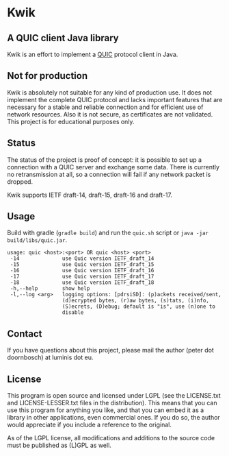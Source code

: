 # Kwik

## A QUIC client Java library

Kwik is an effort to implement a [QUIC](https://tools.ietf.org/html/draft-ietf-quic-transport-17) protocol client in Java.


## Not for production

Kwik is absolutely not suitable for any kind of production use. 
It does not implement the complete QUIC protocol and lacks important features that are necessary 
for a stable and reliable connection and for efficient use of network resources. 
Also it is not secure, as certificates are not validated. 
This project is for educational purposes only. 


## Status

The status of the project is proof of concept: it is possible to set up a connection with a QUIC server and exchange some data.
There is currently no retransmission at all, so a connection will fail if any network packet is dropped.

Kwik supports IETF draft-14, draft-15, draft-16 and draft-17.


## Usage

Build with gradle (`gradle build`)
and run the `quic.sh` script or `java -jar build/libs/quic.jar`. 

    usage: quic <host>:<port> OR quic <host> <port>
     -14              use Quic version IETF_draft_14
     -15              use Quic version IETF_draft_15
     -16              use Quic version IETF_draft_16
     -17              use Quic version IETF_draft_17
     -18              use Quic version IETF_draft_18
     -h,--help        show help
     -l,--log <arg>   logging options: [pdrsiSD]: (p)ackets received/sent,
                      (d)ecrypted bytes, (r)aw bytes, (s)tats, (i)nfo,
                      (S)ecrets, (D)ebug; default is "is", use (n)one to
                      disable

## Contact

If you have questions about this project, please mail the author (peter dot doornbosch) at luminis dot eu.

## License

This program is open source and licensed under LGPL (see the LICENSE.txt and LICENSE-LESSER.txt files in the distribution). 
This means that you can use this program for anything you like, and that you can embed it as a library in other applications, even commercial ones. 
If you do so, the author would appreciate if you include a reference to the original.
 
As of the LGPL license, all modifications and additions to the source code must be published as (L)GPL as well.
